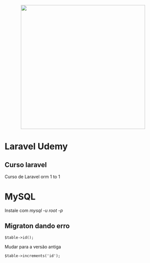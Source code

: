 <p align="center"><img src="https://res.cloudinary.com/dtfbvvkyp/image/upload/v1566331377/laravel-logolockup-cmyk-red.svg" width="400"></p>

# Laravel Udemy
## Curso laravel

Curso de Laravel orm 1 to 1

# MySQL

Instale com *mysql -u root -p*

## Migraton dando erro
```
$table->id();
```
Mudar para a versão antiga
```
$table->increments('id');
```